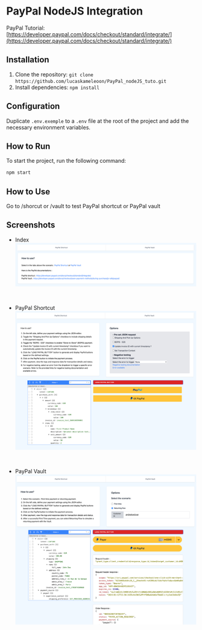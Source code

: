 # PayPal NodeJS Integration

PayPal Tutorial: [https://developer.paypal.com/docs/checkout/standard/integrate/](https://developer.paypal.com/docs/checkout/standard/integrate/)

## Installation

1. Clone the repository: `git clone https://github.com/lucaskameleoon/PayPal_nodeJS_tuto.git`
2. Install dependencies: `npm install`

## Configuration

Duplicate `.env.exemple` to a `.env` file at the root of the project and add the necessary environment variables.

## How to Run

To start the project, run the following command:

```bash
npm start
```

## How to Use

Go to /shorcut or /vault to test PayPal shortcut or PayPal vault

## Screenshots

- Index
![index](./screenshots/index.png)

<br />

- PayPal Shortcut
![shortcut](./screenshots/paypal.png)

<br />

- PayPal Vault
![PayPal Vault](./screenshots/vault.png)
